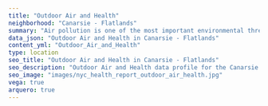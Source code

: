 ```yaml
---
title: "Outdoor Air and Health"
neighborhood: "Canarsie - Flatlands"
summary: "Air pollution is one of the most important environmental threats to urban populations and while all people are exposed, pollutant emissions, levels of exposure, and population vulnerability vary across neighborhoods. Exposures to common air pollutants have been linked to respiratory and cardiovascular diseases, cancers, and premature deaths."
data_json: "Outdoor Air and Health in Canarsie - Flatlands"
content_yml: "Outdoor_Air_and_Health"
type: location
seo_title: "Outdoor Air and Health in Canarsie - Flatlands"
seo_description: "Outdoor Air and Health data profile for the Canarsie - Flatlands neighborhood of NYC."
seo_image: "images/nyc_health_report_outdoor_air_health.jpg"
vega: true
arquero: true
---
```

